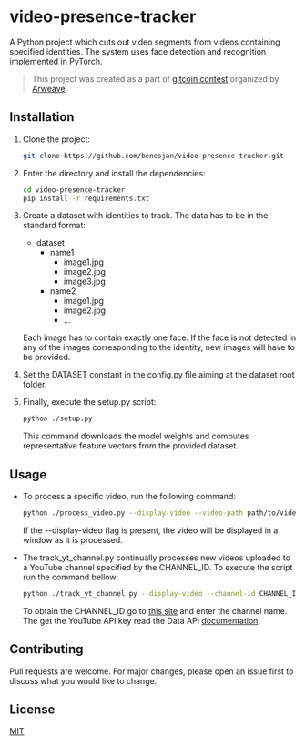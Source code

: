 # video-presence-tracker

A Python project which cuts out video segments from videos containing
specified identities.
The system uses face detection and recognition implemented in PyTorch.

> This project was created as a part of [gitcoin contest](https://gitcoin.co/issue/ArweaveTeam/Bounties/20/3827)
> organized by [Arweave](https://www.arweave.org/).

## Installation

1. Clone the project:
    ```bash
    git clone https://github.com/benesjan/video-presence-tracker.git
    ```

2. Enter the directory and install the dependencies:
    ```bash
    cd video-presence-tracker
    pip install -r requirements.txt
    ```

3. Create a dataset with identities to track.
    The data has to be in the standard format:
    * dataset
        * name1
            * image1.jpg
            * image2.jpg
            * image3.jpg
        * name2
            * image1.jpg
            * image2.jpg
            * ...

    Each image has to contain exactly one face.
    If the face is not detected in any of the images corresponding to the identity, new images will have to be provided.

4. Set the DATASET constant in the config.py file aiming at the dataset root folder.

5. Finally, execute the setup.py script:
    ```bash
    python ./setup.py
    ```
   This command downloads the model weights and computes representative feature vectors from the
   provided dataset.

## Usage
- To process a specific video, run the following command:
    ```bash
    python ./process_video.py --display-video --video-path path/to/video.mp4
    ```
    If the --display-video flag is present, the video will be displayed in a window as it is processed.
    
- The track_yt_channel.py continually processes new videos uploaded to a YouTube channel specified by the CHANNEL_ID.
    To execute the script run the command bellow:
    ```bash
    python ./track_yt_channel.py --display-video --channel-id CHANNEL_ID --yt-api-key API_KEY
    ```
    To obtain the CHANNEL_ID go to [this site](https://socialnewsify.com/get-channel-id-by-username-youtube/)
    and enter the channel name.
    The get the YouTube API key read the Data API [documentation](https://developers.google.com/youtube/v3/getting-started). 

## Contributing
Pull requests are welcome. For major changes, please open an issue first to discuss what you would like to change.

## License
[MIT](https://choosealicense.com/licenses/mit/)